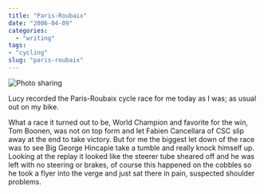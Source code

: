 ```yaml
---
title: "Paris-Roubaix"
date: "2006-04-09"
categories:
  - "writing"
tags:
- "cycling"
slug: "paris-roubaix"
---
```


![Photo sharing][image-1]

Lucy recorded the Paris-Roubaix cycle race for me today as I was; as usual out on my bike.

What a race it turned out to be, World Champion and favorite for the win, Tom Boonen, was not on top form and let Fabien Cancellara of CSC slip away at the end to take victory. But for me the biggest let down of the race was to see Big George Hincapie take a tumble and really knock himself up. Looking at the replay it looked like the steerer tube sheared off and he was left with no steering or brakes, of course this happened on the cobbles so he took a flyer into the verge and just sat there in pain, suspected shoulder problems.

[image-1]:	/images/125918299.jpg
